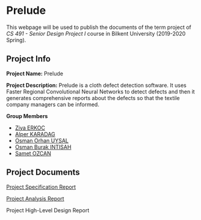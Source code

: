 # Prelude

This webpage will be used to publish the documents of the term project of *CS 491 - Senior Design Project I* course in Bilkent University (2019-2020 Spring).

## Project Info

**Project Name:** Prelude

**Project Description:** Prelude is a cloth defect detection software. It uses Faster Regional Convolutional Neural Networks to detect defects and then it generates comprehensive reports about the defects so that the textile company managers can be informed.


**Group Members**
- [Ziya ERKOC](https://github.com/Rgtemze)
- [Alper KARADAG](https://github.com/alperkaradag)
- [Osman Orhan UYSAL](https://github.com/orhanuysal)
- [Osman Burak INTISAH](https://github.com/burakintisah)
- [Samet OZCAN]()

## Project Documents
[Project Specification Report](https://github.com/alperkaradag/alperkaradag.github.io/blob/master/Project%20Specification%20Report.pdf)

[Project Analysis Report](https://github.com/alperkaradag/alperkaradag.github.io/blob/master/Analysis%20Report.pdf)

Project High-Level Design Report
